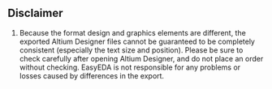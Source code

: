 ## Disclaimer

1. Because the format design and graphics elements are different, the exported Altium Designer files cannot be guaranteed to be completely consistent (especially the text size and position). Please be sure to check carefully after opening Altium Designer, and do not place an order without checking. EasyEDA is not responsible for any problems or losses caused by differences in the export.